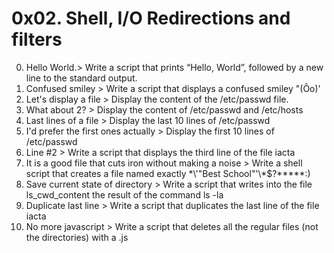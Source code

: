 # 0x02. Shell, I/O Redirections and filters
0. Hello World.> Write a script that prints “Hello, World”, followed by a new line to the standard output.
1. Confused smiley > Write a script that displays a confused smiley "(Ôo)'
2. Let's display a file > Display the content of the /etc/passwd file.
3. What about 2? > Display the content of /etc/passwd and /etc/hosts
4. Last lines of a file > Display the last 10 lines of /etc/passwd
5. I'd prefer the first ones actually > Display the first 10 lines of /etc/passwd
6. Line #2 > Write a script that displays the third line of the file iacta
7. It is a good file that cuts iron without making a noise > Write a shell script that creates a file named exactly \*\\'"Best School"\'\\*$\?\*\*\*\*\*:)
8. Save current state of directory > Write a script that writes into the file ls_cwd_content the result of the command ls -la
9. Duplicate last line > Write a script that duplicates the last line of the file iacta
10. No more javascript > Write a script that deletes all the regular files (not the directories) with a .js
